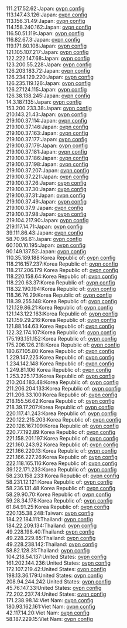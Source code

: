 111.217.52.62:Japan: [ovpn config](vpn/111_217_52_62.ovpn)  
113.147.43.126:Japan: [ovpn config](vpn/113_147_43_126.ovpn)  
113.156.31.49:Japan: [ovpn config](vpn/113_156_31_49.ovpn)  
114.158.240.162:Japan: [ovpn config](vpn/114_158_240_162.ovpn)  
116.50.51.119:Japan: [ovpn config](vpn/116_50_51_119.ovpn)  
116.82.67.3:Japan: [ovpn config](vpn/116_82_67_3.ovpn)  
119.171.80.108:Japan: [ovpn config](vpn/119_171_80_108.ovpn)  
121.105.107.217:Japan: [ovpn config](vpn/121_105_107_217.ovpn)  
122.222.147.68:Japan: [ovpn config](vpn/122_222_147_68.ovpn)  
123.200.55.228:Japan: [ovpn config](vpn/123_200_55_228.ovpn)  
126.203.183.72:Japan: [ovpn config](vpn/126_203_183_72.ovpn)  
126.234.129.220:Japan: [ovpn config](vpn/126_234_129_220.ovpn)  
126.235.119.126:Japan: [ovpn config](vpn/126_235_119_126.ovpn)  
126.27.124.115:Japan: [ovpn config](vpn/126_27_124_115.ovpn)  
126.38.138.245:Japan: [ovpn config](vpn/126_38_138_245.ovpn)  
14.3.187.135:Japan: [ovpn config](vpn/14_3_187_135.ovpn)  
153.200.233.38:Japan: [ovpn config](vpn/153_200_233_38.ovpn)  
210.143.21.43:Japan: [ovpn config](vpn/210_143_21_43.ovpn)  
219.100.37.114:Japan: [ovpn config](vpn/219_100_37_114.ovpn)  
219.100.37.146:Japan: [ovpn config](vpn/219_100_37_146.ovpn)  
219.100.37.163:Japan: [ovpn config](vpn/219_100_37_163.ovpn)  
219.100.37.177:Japan: [ovpn config](vpn/219_100_37_177.ovpn)  
219.100.37.179:Japan: [ovpn config](vpn/219_100_37_179.ovpn)  
219.100.37.181:Japan: [ovpn config](vpn/219_100_37_181.ovpn)  
219.100.37.186:Japan: [ovpn config](vpn/219_100_37_186.ovpn)  
219.100.37.198:Japan: [ovpn config](vpn/219_100_37_198.ovpn)  
219.100.37.207:Japan: [ovpn config](vpn/219_100_37_207.ovpn)  
219.100.37.221:Japan: [ovpn config](vpn/219_100_37_221.ovpn)  
219.100.37.26:Japan: [ovpn config](vpn/219_100_37_26.ovpn)  
219.100.37.30:Japan: [ovpn config](vpn/219_100_37_30.ovpn)  
219.100.37.31:Japan: [ovpn config](vpn/219_100_37_31.ovpn)  
219.100.37.49:Japan: [ovpn config](vpn/219_100_37_49.ovpn)  
219.100.37.9:Japan: [ovpn config](vpn/219_100_37_9.ovpn)  
219.100.37.98:Japan: [ovpn config](vpn/219_100_37_98.ovpn)  
219.104.217.90:Japan: [ovpn config](vpn/219_104_217_90.ovpn)  
219.117.14.71:Japan: [ovpn config](vpn/219_117_14_71.ovpn)  
39.111.86.43:Japan: [ovpn config](vpn/39_111_86_43.ovpn)  
58.70.96.61:Japan: [ovpn config](vpn/58_70_96_61.ovpn)  
60.100.10.195:Japan: [ovpn config](vpn/60_100_10_195.ovpn)  
90.149.137.52:Japan: [ovpn config](vpn/90_149_137_52.ovpn)  
110.35.189.188:Korea Republic of: [ovpn config](vpn/110_35_189_188.ovpn)  
118.216.157.237:Korea Republic of: [ovpn config](vpn/118_216_157_237.ovpn)  
118.217.206.179:Korea Republic of: [ovpn config](vpn/118_217_206_179.ovpn)  
118.220.158.64:Korea Republic of: [ovpn config](vpn/118_220_158_64.ovpn)  
118.220.63.37:Korea Republic of: [ovpn config](vpn/118_220_63_37.ovpn)  
118.32.190.194:Korea Republic of: [ovpn config](vpn/118_32_190_194.ovpn)  
118.36.76.29:Korea Republic of: [ovpn config](vpn/118_36_76_29.ovpn)  
118.39.255.148:Korea Republic of: [ovpn config](vpn/118_39_255_148.ovpn)  
121.129.86.21:Korea Republic of: [ovpn config](vpn/121_129_86_21.ovpn)  
121.143.122.163:Korea Republic of: [ovpn config](vpn/121_143_122_163.ovpn)  
121.159.29.216:Korea Republic of: [ovpn config](vpn/121_159_29_216.ovpn)  
121.88.144.63:Korea Republic of: [ovpn config](vpn/121_88_144_63.ovpn)  
122.32.174.107:Korea Republic of: [ovpn config](vpn/122_32_174_107.ovpn)  
175.193.151.152:Korea Republic of: [ovpn config](vpn/175_193_151_152.ovpn)  
175.206.126.218:Korea Republic of: [ovpn config](vpn/175_206_126_218.ovpn)  
180.67.105.80:Korea Republic of: [ovpn config](vpn/180_67_105_80.ovpn)  
1.229.147.225:Korea Republic of: [ovpn config](vpn/1_229_147_225.ovpn)  
1.234.142.148:Korea Republic of: [ovpn config](vpn/1_234_142_148.ovpn)  
1.249.81.106:Korea Republic of: [ovpn config](vpn/1_249_81_106.ovpn)  
1.253.225.173:Korea Republic of: [ovpn config](vpn/1_253_225_173.ovpn)  
210.204.183.48:Korea Republic of: [ovpn config](vpn/210_204_183_48.ovpn)  
211.206.204.133:Korea Republic of: [ovpn config](vpn/211_206_204_133.ovpn)  
211.206.33.100:Korea Republic of: [ovpn config](vpn/211_206_33_100.ovpn)  
218.155.56.62:Korea Republic of: [ovpn config](vpn/218_155_56_62.ovpn)  
218.39.17.207:Korea Republic of: [ovpn config](vpn/218_39_17_207.ovpn)  
220.117.41.243:Korea Republic of: [ovpn config](vpn/220_117_41_243.ovpn)  
220.122.215.203:Korea Republic of: [ovpn config](vpn/220_122_215_203.ovpn)  
220.126.167.109:Korea Republic of: [ovpn config](vpn/220_126_167_109.ovpn)  
220.77.192.89:Korea Republic of: [ovpn config](vpn/220_77_192_89.ovpn)  
221.158.201.197:Korea Republic of: [ovpn config](vpn/221_158_201_197.ovpn)  
221.160.243.92:Korea Republic of: [ovpn config](vpn/221_160_243_92.ovpn)  
221.166.220.13:Korea Republic of: [ovpn config](vpn/221_166_220_13.ovpn)  
221.166.227.26:Korea Republic of: [ovpn config](vpn/221_166_227_26.ovpn)  
222.118.165.116:Korea Republic of: [ovpn config](vpn/222_118_165_116.ovpn)  
39.122.171.233:Korea Republic of: [ovpn config](vpn/39_122_171_233.ovpn)  
58.230.158.233:Korea Republic of: [ovpn config](vpn/58_230_158_233.ovpn)  
58.231.12.121:Korea Republic of: [ovpn config](vpn/58_231_12_121.ovpn)  
58.236.131.48:Korea Republic of: [ovpn config](vpn/58_236_131_48.ovpn)  
58.29.90.70:Korea Republic of: [ovpn config](vpn/58_29_90_70.ovpn)  
59.28.34.178:Korea Republic of: [ovpn config](vpn/59_28_34_178.ovpn)  
61.84.91.25:Korea Republic of: [ovpn config](vpn/61_84_91_25.ovpn)  
220.135.38.248:Taiwan: [ovpn config](vpn/220_135_38_248.ovpn)  
184.22.184.111:Thailand: [ovpn config](vpn/184_22_184_111.ovpn)  
184.22.209.134:Thailand: [ovpn config](vpn/184_22_209_134.ovpn)  
49.228.198.40:Thailand: [ovpn config](vpn/49_228_198_40.ovpn)  
49.228.229.85:Thailand: [ovpn config](vpn/49_228_229_85.ovpn)  
49.228.238.142:Thailand: [ovpn config](vpn/49_228_238_142.ovpn)  
58.82.128.31:Thailand: [ovpn config](vpn/58_82_128_31.ovpn)  
104.218.54.137:United States: [ovpn config](vpn/104_218_54_137.ovpn)  
161.202.144.236:United States: [ovpn config](vpn/161_202_144_236.ovpn)  
172.107.219.42:United States: [ovpn config](vpn/172_107_219_42.ovpn)  
198.13.36.179:United States: [ovpn config](vpn/198_13_36_179.ovpn)  
208.94.244.242:United States: [ovpn config](vpn/208_94_244_242.ovpn)  
45.76.147.33:United States: [ovpn config](vpn/45_76_147_33.ovpn)  
72.202.237.74:United States: [ovpn config](vpn/72_202_237_74.ovpn)  
171.238.98.14:Viet Nam: [ovpn config](vpn/171_238_98_14.ovpn)  
180.93.162.161:Viet Nam: [ovpn config](vpn/180_93_162_161.ovpn)  
42.117.14.20:Viet Nam: [ovpn config](vpn/42_117_14_20.ovpn)  
58.187.229.15:Viet Nam: [ovpn config](vpn/58_187_229_15.ovpn)  
